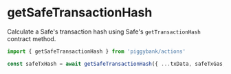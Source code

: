 # getSafeTransactionHash

Calculate a Safe's transaction hash using Safe's `getTransactionHash` contract method.

```ts
import { getSafeTransactionHash } from 'piggybank/actions'

const safeTxHash = await getSafeTransactionHash({ ...txData, safeTxGas, baseGas })
```
